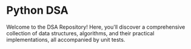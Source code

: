 # Python DSA

Welcome to the DSA Repository! Here, you'll discover a comprehensive collection of data structures, algorithms, and their practical implementations, all accompanied by unit tests.
